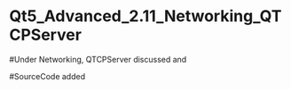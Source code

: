 # Qt5_Advanced_2.11_Networking_QTCPServer

#Under Networking, QTCPServer discussed and

#SourceCode added 
